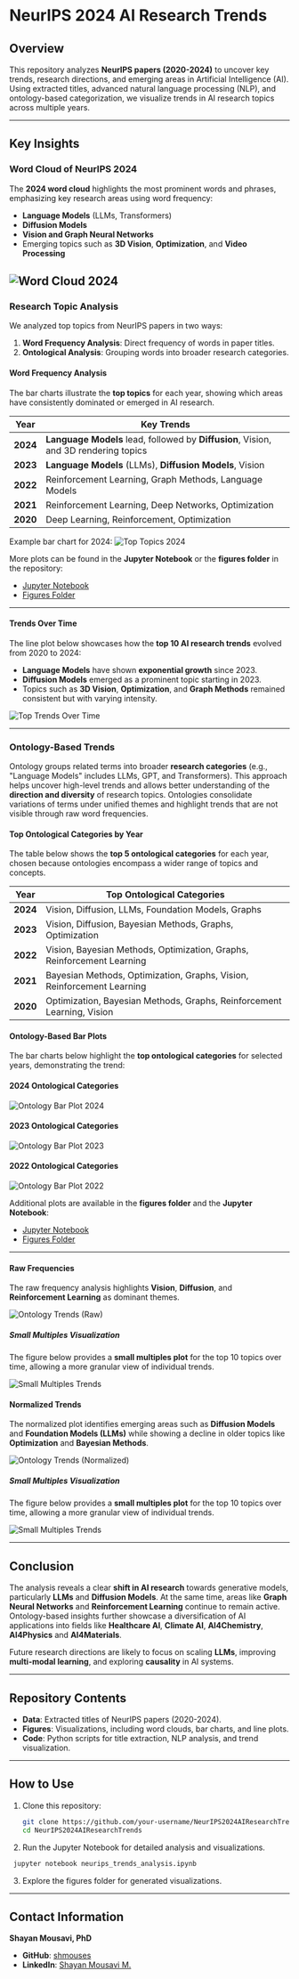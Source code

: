 # NeurIPS 2024 AI Research Trends

## Overview
This repository analyzes **NeurIPS papers (2020-2024)** to uncover key trends, research directions, and emerging areas in Artificial Intelligence (AI). Using extracted titles, advanced natural language processing (NLP), and ontology-based categorization, we visualize trends in AI research topics across multiple years.

---

## Key Insights

### Word Cloud of NeurIPS 2024

The **2024 word cloud** highlights the most prominent words and phrases, emphasizing key research areas using word frequency:

- **Language Models** (LLMs, Transformers)
- **Diffusion Models**
- **Vision and Graph Neural Networks**
- Emerging topics such as **3D Vision**, **Optimization**, and **Video Processing**

![Word Cloud 2024](figures/wordcloud_2024.png)
---

### Research Topic Analysis

We analyzed top topics from NeurIPS papers in two ways:
1. **Word Frequency Analysis**: Direct frequency of words in paper titles.
2. **Ontological Analysis**: Grouping words into broader research categories.

#### Word Frequency Analysis

The bar charts illustrate the **top topics** for each year, showing which areas have consistently dominated or emerged in AI research.

| **Year** | **Key Trends** |
| -------- | -------------- |
| **2024** | **Language Models** lead, followed by **Diffusion**, Vision, and 3D rendering topics |
| **2023** | **Language Models** (LLMs), **Diffusion Models**, Vision |
| **2022** | Reinforcement Learning, Graph Methods, Language Models |
| **2021** | Reinforcement Learning, Deep Networks, Optimization |
| **2020** | Deep Learning, Reinforcement, Optimization |

Example bar chart for 2024:
![Top Topics 2024](figures/top_topics_2024.png)

More plots can be found in the **Jupyter Notebook** or the **figures folder** in the repository:  
- [Jupyter Notebook](https://github.com/shmouses/NeurIPS2024AITrends/blob/main/NeurIPS2024_AI_Trends_Analysis.ipynb)  
- [Figures Folder](https://github.com/shmouses/NeurIPS2024AITrends/tree/main/figures)

---

#### Trends Over Time
The line plot below showcases how the **top 10 AI research trends** evolved from 2020 to 2024:  

- **Language Models** have shown **exponential growth** since 2023.  
- **Diffusion Models** emerged as a prominent topic starting in 2023.  
- Topics such as **3D Vision**, **Optimization**, and **Graph Methods** remained consistent but with varying intensity.  

![Top Trends Over Time](figures/trend_changes.png)

---

### Ontology-Based Trends

Ontology groups related terms into broader **research categories** (e.g., "Language Models" includes LLMs, GPT, and Transformers). This approach helps uncover high-level trends and allows better understanding of the **direction and diversity** of research topics. Ontologies consolidate variations of terms under unified themes and highlight trends that are not visible through raw word frequencies.

#### Top Ontological Categories by Year

The table below shows the **top 5 ontological categories** for each year, chosen because ontologies encompass a wider range of topics and concepts.

| **Year** | **Top Ontological Categories** |
| -------- | ------------------------------ |
| **2024** | Vision, Diffusion, LLMs, Foundation Models, Graphs |
| **2023** | Vision, Diffusion, Bayesian Methods, Graphs, Optimization |
| **2022** | Vision, Bayesian Methods, Optimization, Graphs, Reinforcement Learning |
| **2021** | Bayesian Methods, Optimization, Graphs, Vision, Reinforcement Learning |
| **2020** | Optimization, Bayesian Methods, Graphs, Reinforcement Learning, Vision |

#### Ontology-Based Bar Plots

The bar charts below highlight the **top ontological categories** for selected years, demonstrating the trend:

#### 2024 Ontological Categories
![Ontology Bar Plot 2024](figures/ontology_bar_plot_2024.png)

#### 2023 Ontological Categories
![Ontology Bar Plot 2023](figures/ontology_bar_plot_2023.png)

#### 2022 Ontological Categories
![Ontology Bar Plot 2022](figures/ontology_bar_plot_2022.png)

Additional plots are available in the **figures folder** and the **Jupyter Notebook**:  
- [Jupyter Notebook](https://github.com/shmouses/NeurIPS2024AITrends/blob/main/NeurIPS2024_AI_Trends_Analysis.ipynb)  
- [Figures Folder](https://github.com/shmouses/NeurIPS2024AITrends/tree/main/figures)

---

#### Raw Frequencies
The raw frequency analysis highlights **Vision**, **Diffusion**, and **Reinforcement Learning** as dominant themes.

![Ontology Trends (Raw)](figures/ontology_trends_raw.png)

##### Small Multiples Visualization
The figure below provides a **small multiples plot** for the top 10 topics over time, allowing a more granular view of individual trends.

![Small Multiples Trends](figures/small_multiples_trends.png)

#### Normalized Trends
The normalized plot identifies emerging areas such as **Diffusion Models** and **Foundation Models (LLMs)** while showing a decline in older topics like **Optimization** and **Bayesian Methods**.

![Ontology Trends (Normalized)](figures/ontology_trends_normalized.png)

##### Small Multiples Visualization
The figure below provides a **small multiples plot** for the top 10 topics over time, allowing a more granular view of individual trends.

![Small Multiples Trends](figures/ontology_small_multiples_trends_normalized.png)


---

## Conclusion
The analysis reveals a clear **shift in AI research** towards generative models, particularly **LLMs** and **Diffusion Models**. At the same time, areas like **Graph Neural Networks** and **Reinforcement Learning** continue to remain active. Ontology-based insights further showcase a diversification of AI applications into fields like **Healthcare AI**, **Climate AI**, **AI4Chemistry**, **AI4Physics** and **AI4Materials**.

Future research directions are likely to focus on scaling **LLMs**, improving **multi-modal learning**, and exploring **causality** in AI systems.

---

## Repository Contents

- **Data**: Extracted titles of NeurIPS papers (2020-2024).  
- **Figures**: Visualizations, including word clouds, bar charts, and line plots.  
- **Code**: Python scripts for title extraction, NLP analysis, and trend visualization.  

---

## How to Use

1. Clone this repository:  
   ```bash
   git clone https://github.com/your-username/NeurIPS2024AIResearchTrends.git
   cd NeurIPS2024AIResearchTrends
   ```
   
2. Run the Jupyter Notebook for detailed analysis and visualizations.
  ```bash
   jupyter notebook neurips_trends_analysis.ipynb
  ```

3. Explore the figures folder for generated visualizations.


---

## Contact Information  
**Shayan Mousavi, PhD**  
- **GitHub**: [shmouses](https://github.com/shmouses)  
- **LinkedIn**: [Shayan Mousavi M.](https://www.linkedin.com/](https://www.linkedin.com/in/shayan-mousavi-ai/))    
